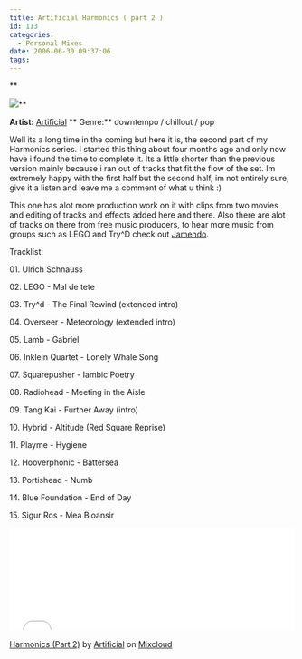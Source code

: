 ```yaml
---
title: Artificial Harmonics ( part 2 )
id: 113
categories:
  - Personal Mixes
date: 2006-06-30 09:37:06
tags:
---
```


**

![](/wp-content/uploads/Image/AS.gif)**

**Artist:** [Artificial](https://www.mikecann.co.uk/www.artificial-studios.co.uk) ** Genre:** downtempo / chillout / pop

Well its a long time in the coming but here it is, the second part of my Harmonics series. I started this thing about four months ago and only now have i found the time to complete it. Its a little shorter than the previous version mainly because i ran out of tracks that fit the flow of the set. Im extremely happy with the first half but the second half, im not entirely sure, give it a listen and leave me a comment of what u think :)

This one has alot more production work on it with clips from two movies and editing of tracks and effects added here and there. Also there are alot of tracks on there from free music producers, to hear more music from groups such as LEGO and Try^D check out [Jamendo](https://www.jamendo.com/uk/).

Tracklist:

01\. Ulrich Schnauss

02\. LEGO - Mal de tete

03\. Try^d - The Final Rewind (extended intro)

04\. Overseer - Meteorology (extended intro)

05\. Lamb - Gabriel

06\. Inklein Quartet - Lonely Whale Song

07\. Squarepusher - Iambic Poetry

08\. Radiohead - Meeting in the Aisle

09\. Tang Kai - Further Away (intro)

10\. Hybrid - Altitude (Red Square Reprise)

11\. Playme - Hygiene

12\. Hooverphonic - Battersea

13\. Portishead - Numb

14\. Blue Foundation - End of Day

15\. Sigur Ros - Mea Bloansir

<iframe width="100%" height="180" src="//www.mixcloud.com/widget/iframe/?feed=http%3A%2F%2Fwww.mixcloud.com%2Fmikeysee%2Fharmonics-part-2%2F&amp;embed_type=widget_standard&amp;embed_uuid=7b07d2f0-89dc-45b7-b806-6f494962b025&amp;hide_tracklist=1&amp;hide_cover=1" frameborder="0"></iframe><div style="clear: both; height: 3px; width: auto;"></div>

[Harmonics (Part 2)](https://www.mixcloud.com/mikeysee/harmonics-part-2/?utm_source=widget&amp;amp;utm_medium=web&amp;amp;utm_campaign=base_links&amp;amp;utm_term=resource_link)<span> by </span>[Artificial](https://www.mixcloud.com/mikeysee/?utm_source=widget&amp;amp;utm_medium=web&amp;amp;utm_campaign=base_links&amp;amp;utm_term=profile_link)<span> on </span>[ Mixcloud](https://www.mixcloud.com/?utm_source=widget&amp;utm_medium=web&amp;utm_campaign=base_links&amp;utm_term=homepage_link)
<div style="clear: both; height: 3px; width: auto;"></div>